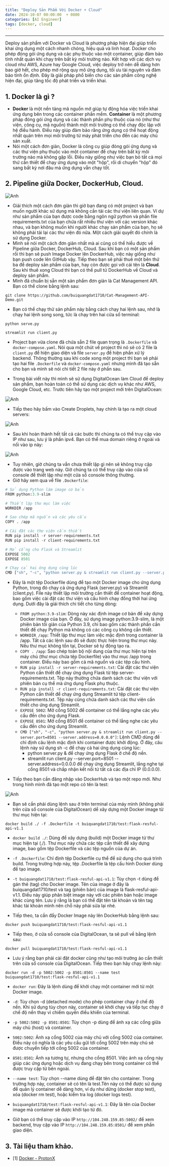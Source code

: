 ```yaml
---
title: "Deploy Sản Phẩm Với Docker + Cloud"
date: 2024-10-07 00:00:00  + 0800
categories: [AI Engineer]
tags: [docker, cloud]
---
```

---

Deploy sản phẩm với Docker và Cloud là phương pháp hiện đại giúp triển khai ứng dụng một cách nhanh chóng, hiệu quả và linh hoạt. Docker cho phép đóng gói ứng dụng và các phụ thuộc vào một container, giúp đảm bảo tính nhất quán khi chạy trên bất kỳ môi trường nào. Kết hợp với các dịch vụ cloud như AWS, Azure hay Google Cloud, việc deploy trở nên dễ dàng hơn bao giờ hết, cho phép mở rộng quy mô ứng dụng, tối ưu tài nguyên và đảm bảo tính ổn định. Đây là giải pháp phổ biến cho các sản phẩm công nghệ hiện đại, giúp tăng tốc độ phát triển và triển khai.

## 1. Docker là gì ?

- **Docker** là một nền tảng mã nguồn mở giúp tự động hóa việc triển khai ứng dụng bên trong các container phần mềm. **Container** là một phương pháp đóng gói ứng dụng và các thành phần phụ thuộc của nó (như thư viện, công cụ, mã nguồn) thành một môi trường có thể chạy độc lập với hệ điều hành. Điều này giúp đảm bảo rằng ứng dụng có thể hoạt động nhất quán trên mọi môi trường từ máy phát triển cho đến các máy chủ sản xuất.
- Nói một cách đơn giản, Docker là công cụ giúp đóng gói ứng dụng và các thư viện phụ thuộc vào một container để chạy trên bất kỳ môi trường nào mà không gặp lỗi. Điều này giống như việc bạn bỏ tất cả mọi thứ cần thiết để chạy ứng dụng vào một "hộp", rồi di chuyển "hộp" đó sang bất kỳ nơi đâu mà ứng dụng vẫn chạy tốt.

## 2. Pipeline giữa Docker, DockerHub, Cloud.

![Anh](./image/Docker.png)

- Giải thích một cách đơn giản thì giờ bạn đang có một project và bạn muốn người khác sử dụng mà không cần tải các thư viện liên quan. Ví dự như sản phẩm của bạn được code bằng ngôn ngữ python và phần file requirements.txt của bạn chứa rất nhiều thư viện với các version khác nhau, và bạn không muốn khi người khác chạy sản phẩm của bạn, họ sẽ không phải tải lại các thư viện đó nữa. Một cách giải quyết đó chính là sử dụng Docker.
- Mình sẽ nói một cách đơn giản nhất mà ai cũng có thể hiểu được về Pipeline giữa Docker, DockerHub, Cloud. Sau khi bạn có một sản phẩm rồi thì bạn sẽ push Image Docker lên DockerHub, việc này giống như bạn push code lên GitHub vậy. Tiếp theo bạn sẽ phải thuê một bên thứ ba để deploy sản phầm của bạn, hay còn được gọi với cái tên là **Cloud**. Sau khi thuê xong Cloud thì bạn có thể pull từ DockerHub về Cloud và deploy sản phẩm.
- Mình đã chuẩn bị sẵn một sản phẩm đơn giản là Cat Management API. Bạn có thể clone bằng lệnh sau:

`git clone https://github.com/buiquangdat1710/Cat-Management-API-Demo.git`

- Bạn có thể chạy thử sản phẩm này bằng cách chạy hai lệnh sau, nhớ là chạy hai lệnh song song, tức là chạy trên hai cửa số terminal:

`python serve.py`

`streamlit run client.py`

- Project bạn vừa clone đã chứa sẵn 2 file quan trọng là `.Dockerfile` và `docker-compose.yaml`. Nói qua một chút về project thì nó sẽ có 2 file là `client.py` để hiện giao diện và file `server.py` để hiện phần xử lý backend. Thông thường sau khi code xong một project thì bạn sẽ phải tạo hai file `.Dockerfile` và `docker-compose.yaml` nhưng mình đã tạo sẵn cho bạn và mình sẽ nói chi tiết 2 file này ở phần sau.

- Trong bài viết này thì mình sẽ sử dụng DigitalOcean làm Cloud để deploy sản phẩm, bạn hoàn toàn có thể sử dụng các dịch vụ khác như AWS, Google Cloud, etc. Trước tiên hãy tạo một project mới trên DigitalOcean:

![Anh](./image/CreateProject.png)

- Tiếp theo hãy bấm vào Create Droplets, hay chính là tạo ra một cloud servers:

![Anh](./image/Droplets.png)

- Sau khi hoàn thành hết tất cả các bước thì chúng ta có thể truy cập vào IP như sau, lưu ý là phần ipv4. Bạn có thể mua domain riêng ở ngoài và nối vào ip này:

![Anh](./image/IP.png)

- Tuy nhiên, giờ chúng ta vẫn chưa thiết lập gì nên sẽ không truy cập được vào trang web này. Giờ chúng ta có thể truy cập vào cửa sổ console để thiết lập như một cửa sổ console thông thường.
- Giờ hãy xem qua về file `.Dockerfile`:

```python
# Sử dụng Python làm image cơ bản
FROM python:3.9-slim

# Thiết lập thư mục làm việc
WORKDIR /app

# Sao chép mã nguồn và các yêu cầu
COPY . /app

# Cài đặt các thư viện cần thiết
RUN pip install -r server-requirements.txt
RUN pip install -r client-requirements.txt

# Mở cổng cho Flask và Streamlit
EXPOSE 5002
EXPOSE 8501

# Chạy cả hai ứng dụng cùng lúc
CMD ["sh", "-c", "python server.py & streamlit run client.py --server.port=8501 --server.address=0.0.0.0"]

```

- Đây là một tệp Dockerfile dùng để tạo một Docker image cho ứng dụng Python, trong đó chạy cả ứng dụng Flask (server.py) và Streamlit (client.py). File này thiết lập môi trường cần thiết để container hoạt động, bao gồm việc cài đặt các thư viện và cấu hình chạy đồng thời hai ứng dụng. Dưới đây là giải thích chi tiết cho từng dòng:

  - `FROM python:3.9-slim`: Dòng này xác định image cơ bản để xây dựng Docker image của bạn. Ở đây, sử dụng image python:3.9-slim, là một phiên bản tối giản của Python 3.9, chỉ bao gồm các thành phần cần thiết để chạy Python mà không có các công cụ không cần thiết.
  - `WORKDIR /app`: Thiết lập thư mục làm việc mặc định trong container là /app. Tất cả các lệnh sau đó sẽ được thực hiện trong thư mục này. Nếu thư mục không tồn tại, Docker sẽ tự động tạo ra.
  - `COPY . /app`: Sao chép toàn bộ nội dung của thư mục hiện tại trên máy chủ (thư mục chứa tệp Dockerfile) vào thư mục /app trong container. Điều này bao gồm cả mã nguồn và các tệp cấu hình.
  - `RUN pip install -r server-requirements.txt`: Cài đặt các thư viện Python cần thiết để chạy ứng dụng Flask từ tệp server-requirements.txt. Tệp này thường chứa danh sách các thư viện với phiên bản cụ thể mà ứng dụng Flask phụ thuộc.
  - `RUN pip install -r client-requirements.txt`: Cài đặt các thư viện Python cần thiết để chạy ứng dụng Streamlit từ tệp client-requirements.txt. Tệp này cũng chứa danh sách các thư viện cần thiết cho ứng dụng Streamlit.
  - `EXPOSE 5002`: Mở cổng 5002 để container có thể lắng nghe các yêu cầu đến cho ứng dụng Flask.
  - `EXPOSE 8501`: Mở cổng 8501 để container có thể lắng nghe các yêu cầu đến cho ứng dụng Streamlit.
  - `CMD ["sh", "-c", "python server.py & streamlit run client.py --server.port=8501 --server.address=0.0.0.0"]`: Lệnh CMD dùng để chỉ định câu lệnh mặc định khi container được khởi động. Ở đây, câu lệnh này sử dụng sh -c để chạy cả hai ứng dụng cùng lúc:
    - python server.py & để chạy ứng dụng Flask ở chế độ nền.
    - streamlit run client.py --server.port=8501 --server.address=0.0.0.0 để chạy ứng dụng Streamlit, lắng nghe tại cổng 8501 và chấp nhận kết nối từ tất cả các địa chỉ IP (0.0.0.0).

- Tiếp theo bạn cần đăng nhập vào DockerHub và tạo một repo mới. Như trong hình mình đã tạo một repo có tên là test:
  
![Anh](./image/DockerHub.png)

- Bạn sẽ cần phải dùng lệnh sau ở trên terminal của máy mình (không phải trên cửa sổ console của DigitalOcean) dể xây dựng một Docker image từ thư mục hiện tại:

`docker build ./ -f .Dockerfile -t buiquangdat1710/test:flask-resful-api-v1.1`

- `docker build ./`: Dùng để xây dựng (build) một Docker image từ thư mục hiện tại (./). Thư mục này chứa các tệp cần thiết để xây dựng image, bao gồm tệp Dockerfile và các tệp nguồn của dự án.
- `-f .Dockerfile`: Chỉ định tệp Dockerfile cụ thể để sử dụng cho quá trình build. Trong trường hợp này, tệp .Dockerfile là tệp cấu hình Docker dùng để tạo image.
- `-t buiquangdat1710/test:flask-resful-api-v1.1`: Tùy chọn -t dùng để gán thẻ (tag) cho Docker image. Tên của image ở đây là buiquangdat1710/test và tag (phiên bản) của image là flask-resful-api-v1.1. Điều này giúp phân biệt image này với các phiên bản hoặc image khác cùng tên. Lưu ý rằng là bạn có thể đặt tên tài khoản và tên tag khác tài khoản mình nên chỗ này phải sửa lại nhé.

- Tiếp theo, ta cần đẩy Docker Image này lên DockerHub bằng lệnh sau:

`docker push buiquangdat1710/test:flask-resful-api-v1.1`

- Tiếp theo, ở cửa sổ console của DigitalOcean, ta sẽ pull về bằng lệnh sau:

`docker pull buiquangdat1710/test:flask-resful-api-v1.1`

- Lưu ý rằng bạn phải cài đặt docker cũng như tạo môi trường ảo cần thiết trên cửa sổ console của DigitalOcean. Tiếp theo bạn hãy chạy lệnh này:

`docker run -d -p 5002:5002 -p 8501:8501 --name test buiquangdat1710/test:flask-resful-api-v1.1`

- `docker run`: Đây là lệnh dùng để khởi chạy một container mới từ một Docker image.
- `-d`: Tùy chọn -d (detached mode) cho phép container chạy ở chế độ nền. Khi sử dụng tùy chọn này, container sẽ khởi chạy và tiếp tục chạy ở chế độ nền thay vì chiếm quyền điều khiển của terminal.
- `-p 5002:5002 -p 8501:8501`: Tùy chọn -p dùng để ánh xạ các cổng giữa máy chủ (host) và container.
- `5002:5002`: Ánh xạ cổng 5002 của máy chủ với cổng 5002 của container. Điều này có nghĩa là các yêu cầu gửi tới cổng 5002 trên máy chủ sẽ được chuyển tiếp tới cổng 5002 của container.
- `8501:8501`: Ánh xạ tương tự, nhưng cho cổng 8501. Việc ánh xạ cổng này giúp các ứng dụng hoặc dịch vụ đang chạy bên trong container có thể được truy cập từ bên ngoài.
- `--name test`: Tùy chọn --name dùng để đặt tên cho container. Trong trường hợp này, container sẽ có tên là test.Tên này có thể được sử dụng để quản lý container dễ dàng hơn, ví dụ như dừng (docker stop test), xóa (docker rm test), hoặc kiểm tra log (docker logs test).
- `buiquangdat1710/test:flask-resful-api-v1.1`: Đây là tên của Docker image mà container sẽ được khởi tạo từ đó.

- Giờ bạn có thể truy cập vào IP `http://104.248.159.85:5002/` để xem backend, truy cập vào IP `http://104.248.159.85:8501/` để xem phần giao diện.

## 3. Tài liệu tham khảo.
- [1] [Docker - ProtonX](https://protonx.io/courses/66e7b29476c94100195c25cd/topics/66f0dd6e76c941001963e0fb)

